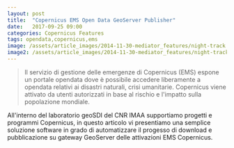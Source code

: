 ```yaml
---
layout: post
title:  "Copernicus EMS Open Data GeoServer Publisher"
date:   2017-09-25 09:00
categories: Copernicus Features
tags: opendata,copernicus,ems
image: /assets/article_images/2014-11-30-mediator_features/night-track.JPG
image2: /assets/article_images/2014-11-30-mediator_features/night-track-mobile.JPG
---
```


>Il servizio di gestione delle emergenze di Copernicus (EMS) espone un portale opendata dove è possibile accedere liberamente a opendata relativi ai disastri naturali, crisi umanitarie. Copernicus viene attivato da utenti autorizzati in base al rischio e l'impatto sulla popolazione mondiale.

All'interno del laboratorio geoSDI del CNR IMAA supportiamo progetti e programmi Copernicus, in questo articolo vi presentiamo una semplice soluzione software in grado di automatizzare il progesso di download e pubblicazione su gateway GeoServer delle attivazioni EMS Copernicus.



